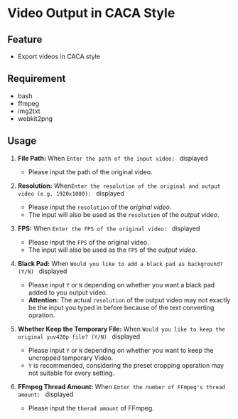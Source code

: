 # Video Output in CACA Style

## Feature
- Export videos in CACA style

## Requirement
- bash
- ffmpeg
- img2txt
- webkit2png

## Usage
1. **File Path:** When `Enter the path of the input video: ` displayed<br>
	- Please input the path of the original video.

2. **Resolution:** When`Enter the resolution of the original and output video (e.g. 1920x1080): ` displayed<br>
	- Please input the `resolution` of the *original video*.
	- The input will also be used as the `resolution` of the *output video*.

3. **FPS:** When `Enter the FPS of the original video: ` displayed<br>
	- Please input the `FPS` of the original video.
	- The input will also be used as the `FPS` of the *output video*.

4. **Black Pad:** When `Would you like to add a black pad as background? (Y/N) ` displayed<br>
	- Please input `Y` or `N` depending on whether you want a black pad added to you output video.
	- **Attention:** The actual `resolution` of the output video may not exactly be the input you typed in before because of the text converting opration.

5. **Whether Keep the Temporary File:** When `Would you like to keep the original yuv420p file? (Y/N) ` displayed<br>
	- Please input `Y` or `N` depending on whether you want to keep the uncropped temporary Video.
	- `Y` is recommended, considering the preset cropping operation may not suitable for every setting.


6. **FFmpeg Thread Amount:** When `Enter the number of FFmpeg's thread amount: ` displayed<br>
	- Please input the `therad amount` of FFmpeg.
